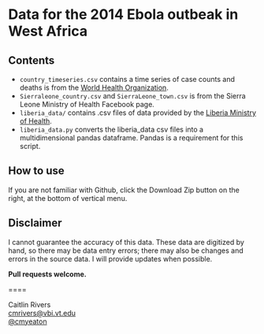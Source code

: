 Data for the 2014 Ebola outbeak in West Africa
=====

## Contents

* `country_timeseries.csv` contains a time series of case counts and deaths is from the [World Health Organization](http://www.who.int/csr/don/en/).
* `Sierraleone_country.csv` and `SierraLeone_town.csv` is from the Sierra Leone Ministry of Health Facebook page.
* `liberia_data/` contains .csv files of data provided by the [Liberia Ministry of Health](http://www.mohsw.gov.lr/).
* `liberia_data.py` converts the liberia_data csv files into a multidimensional pandas dataframe. Pandas is a requirement for this script.

## How to use

If you are not familiar with Github, click the Download Zip button on the right, at the bottom of vertical menu.

## Disclaimer

I cannot guarantee the accuracy of this data. These data are digitized by hand, so there may be data entry errors; there may also be changes and errors in the source data. I will provide updates when possible.

**Pull requests welcome.**

====

Caitlin Rivers    
cmrivers@vbi.vt.edu    
[@cmyeaton](https://twitter.com/cmyeaton)



